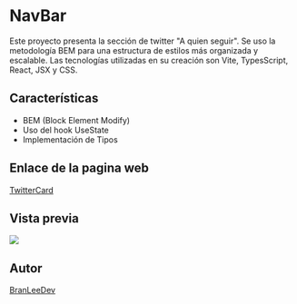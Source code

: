 # NavBar

Este proyecto presenta la sección de twitter "A quien seguir". Se uso la metodología BEM para una estructura de estilos más organizada y escalable. Las tecnologías utilizadas en su creación son Vite, TypesScript, React, JSX y CSS.

## Características

- BEM (Block Element Modify)
- Uso del hook UseState
- Implementación de Tipos

## Enlace de la pagina web

[TwitterCard](https://twitter-card-phi.vercel.app/)

## Vista previa

![](https://res.cloudinary.com/dbbixakcl/image/upload/f_auto,q_auto/v1/React/LearnReact/jdcztepxrwvegrvxgewv)

## Autor

[BranLeeDev](https://github.com/BranLeeDev)
